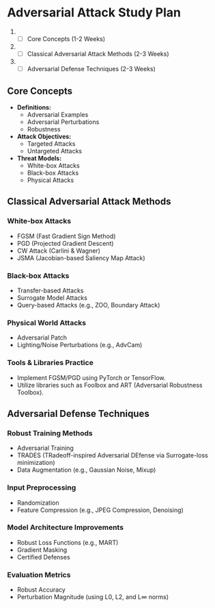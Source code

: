 # Adversarial Attack Study Plan

1. -[ ] Core Concepts (1-2 Weeks)
2. -[ ] Classical Adversarial Attack Methods (2-3 Weeks)
3. -[ ] Adversarial Defense Techniques (2-3 Weeks)

## Core Concepts
- **Definitions:** 
  - Adversarial Examples
  - Adversarial Perturbations
  - Robustness
- **Attack Objectives:**
  - Targeted Attacks
  - Untargeted Attacks
- **Threat Models:**
  - White-box Attacks
  - Black-box Attacks
  - Physical Attacks

## Classical Adversarial Attack Methods
### White-box Attacks
- FGSM (Fast Gradient Sign Method)
- PGD (Projected Gradient Descent)
- CW Attack (Carlini & Wagner)
- JSMA (Jacobian-based Saliency Map Attack)

### Black-box Attacks
- Transfer-based Attacks
- Surrogate Model Attacks
- Query-based Attacks (e.g., ZOO, Boundary Attack)

### Physical World Attacks
- Adversarial Patch
- Lighting/Noise Perturbations (e.g., AdvCam)

### Tools & Libraries Practice
- Implement FGSM/PGD using PyTorch or TensorFlow.
- Utilize libraries such as Foolbox and ART (Adversarial Robustness Toolbox).

## Adversarial Defense Techniques
### Robust Training Methods
- Adversarial Training
- TRADES (TRadeoff-inspired Adversarial DEfense via Surrogate-loss minimization)
- Data Augmentation (e.g., Gaussian Noise, Mixup)

### Input Preprocessing
- Randomization
- Feature Compression (e.g., JPEG Compression, Denoising)

### Model Architecture Improvements
- Robust Loss Functions (e.g., MART)
- Gradient Masking
- Certified Defenses

### Evaluation Metrics
- Robust Accuracy
- Perturbation Magnitude (using L0, L2, and L∞ norms)

